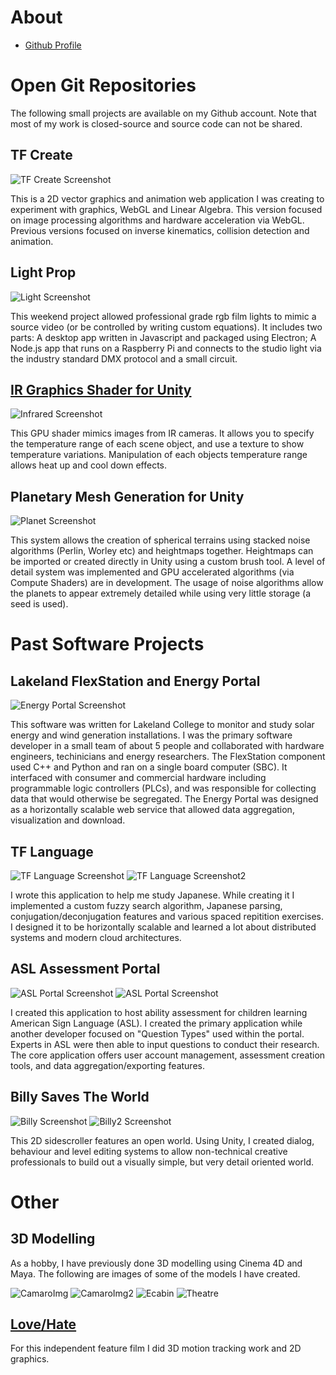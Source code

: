 
# About

* [Github Profile](https://github.com/tjbaron)

# Open Git Repositories

The following small projects are available on my Github account. Note that most of my work is closed-source and source code can not be shared.

## TF Create

![TF Create Screenshot](https://raw.githubusercontent.com/tjbaron/tjbaron.github.io/master/img/tfcreate.jpg)

This is a 2D vector graphics and animation web application I was creating to experiment with graphics, WebGL and Linear Algebra. This version focused on image processing algorithms and hardware acceleration via WebGL. Previous versions focused on inverse kinematics, collision detection and animation.

## Light Prop

![Light Screenshot](https://raw.githubusercontent.com/tjbaron/tjbaron.github.io/master/img/lightprop.jpg)

This weekend project allowed professional grade rgb film lights to mimic a source video (or be controlled by writing custom equations). It includes two parts: A desktop app written in Javascript and packaged using Electron; A Node.js app that runs on a Raspberry Pi and connects to the studio light via the industry standard DMX protocol and a small circuit.

## [IR Graphics Shader for Unity](https://github.com/tjbaron/UnityInfrared)

![Infrared Screenshot](https://raw.githubusercontent.com/tjbaron/tjbaron.github.io/master/img/ir.jpg)

This GPU shader mimics images from IR cameras. It allows you to specify the temperature range of each scene object, and use a texture to show temperature variations. Manipulation of each objects temperature range allows heat up and cool down effects.

## Planetary Mesh Generation for Unity

![Planet Screenshot](https://raw.githubusercontent.com/tjbaron/tjbaron.github.io/master/img/planet.jpg)

This system allows the creation of spherical terrains using stacked noise algorithms (Perlin, Worley etc) and heightmaps together. Heightmaps can be imported or created directly in Unity using a custom brush tool. A level of detail system was implemented and GPU accelerated algorithms (via Compute Shaders) are in development. The usage of noise algorithms allow the planets to appear extremely detailed while using very little storage (a seed is used).

# Past Software Projects

## Lakeland FlexStation and Energy Portal
![Energy Portal Screenshot](https://raw.githubusercontent.com/tjbaron/tjbaron.github.io/master/img/flex.jpg)

This software was written for Lakeland College to monitor and study solar energy and wind generation installations. I was the primary software developer in a small team of about 5 people and collaborated with hardware engineers, techinicians and energy researchers. The FlexStation component used C++ and Python and ran on a single board computer (SBC). It interfaced with consumer and commercial hardware including programmable logic controllers (PLCs), and was responsible for collecting data that would otherwise be segregated. The Energy Portal was designed as a horizontally scalable web service that allowed data aggregation, visualization and download.

## TF Language

![TF Language Screenshot](https://raw.githubusercontent.com/tjbaron/tjbaron.github.io/master/img/tflang1.jpg)
![TF Language Screenshot2](https://raw.githubusercontent.com/tjbaron/tjbaron.github.io/master/img/tflang2.jpg)

I wrote this application to help me study Japanese. While creating it I implemented a custom fuzzy search algorithm, Japanese parsing, conjugation/deconjugation features and various spaced repitition exercises. I designed it to be horizontally scalable and learned a lot about distributed systems and modern cloud architectures.

## ASL Assessment Portal

![ASL Portal Screenshot](https://raw.githubusercontent.com/tjbaron/tjbaron.github.io/master/img/assess.png)
![ASL Portal Screenshot](https://raw.githubusercontent.com/tjbaron/tjbaron.github.io/master/img/question.png)

I created this application to host ability assessment for children learning American Sign Language (ASL). I created the primary application while another developer focused on "Question Types" used within the portal. Experts in ASL were then able to input questions to conduct their research. The core application offers user account management, assessment creation tools, and data aggregation/exporting features.

## Billy Saves The World

![Billy Screenshot](https://raw.githubusercontent.com/tjbaron/tjbaron.github.io/master/img/billy.png)
![Billy2 Screenshot](https://raw.githubusercontent.com/tjbaron/tjbaron.github.io/master/img/billy2.jpg)

This 2D sidescroller features an open world. Using Unity, I created dialog, behaviour and level editing systems to allow non-technical creative professionals to build out a visually simple, but very detail oriented world.

# Other

## 3D Modelling

As a hobby, I have previously done 3D modelling using Cinema 4D and Maya. The following are images of some of the models I have created.

![CamaroImg](https://raw.githubusercontent.com/tjbaron/tjbaron.github.io/master/img/camarofront.jpg)
![CamaroImg2](https://raw.githubusercontent.com/tjbaron/tjbaron.github.io/master/img/camaroback.jpg)
![Ecabin](https://raw.githubusercontent.com/tjbaron/tjbaron.github.io/master/img/ecabin.jpg)
![Theatre](https://raw.githubusercontent.com/tjbaron/tjbaron.github.io/master/img/theatre.jpg)

## [Love/Hate](http://www.imdb.com/title/tt1950252/)

For this independent feature film I did 3D motion tracking work and 2D graphics.
